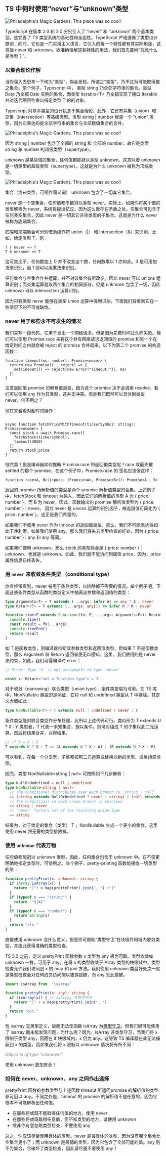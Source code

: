 ## TS 中何时使用“never”与“unknown”类型

![Philadelphia's Magic Gardens. This place was so cool!](https://i2.wp.com/cdn-images-1.medium.com/max/1600/1*_wh7P-jdH2o9xHgFi1bqbw.png?resize=1818%2C1090&ssl=1 "Philadelphia's Magic Gardens")

TypeScript 在版本 2.0 和 3.0 分别引入了 “never” 和 “unknown” 两个基本类型。这完善了 TS 类型系统的基础性和全面性。TypeScript 严格遵循了类型设计原则；同时，它也是一门实用主义语言，它引入的每一个特性都有其实际用途，这包括 never 和 unknown。欲准确理解这些特性的用法，我们首先要问“究竟什么是类型？”。

### 以集合理论作解

当你深入去思考一下何为“类型”，你会发现，所谓之“类型”，乃不过为可能取得值之集合。举个例子，Typescript 中， 类型 string 乃全部字符串的集合。类型 Date 乃全部 Date 实例的集合，而类型 Iterable<T\> 乃全部实现了接口 Iterable 并对迭代项目约束以指定类型 T 的的对象。

Typescript 对基本类型的设计执念于集合理论，此外，它还有并集（union）和 交集（intersection）等高级类型。类型 string | number 就是一个 “union” 类型，因为它表达的是全部字符串的集合与全部数值集合的合并。

![Philadelphia's Magic Gardens. This place was so cool!](https://i0.wp.com/cdn-images-1.medium.com/max/1600/1*ZUSJpOOStqTRvCZ8GucxSw.png?zoom=2&resize=730%2C436&ssl=1 "Philadelphia's Magic Gardens")

因为 string | number 包含了全部的 string 和 全部的 number，故它是类型 string 和 number 的超级类型（supertype）。

unknown 是某些值的集合，任何值都能冠以类型 unknown。这意味着 unknown 是一切类型的超级类型（supertype）。这就是为什么 unknown 被称为顶端类型。

![Philadelphia's Magic Gardens. This place was so cool!](https://i1.wp.com/cdn-images-1.medium.com/max/1600/1*S0YZx_0dFeAvp2uB28MthA.png?zoom=2&resize=730%2C536&ssl=1 "Philadelphia's Magic Gardens")

集合（或曰类型，可视作同义词） unknown 包含了一切其它集合。

never 是一个空集合，任何值都不能冠以类型 never。实际上，如果你将某个值的类型解析为 never，系统将提出抗议，因为这么做存在矛盾之处。空集合可包含于任何非空集合，因此 never 是一切其它非空类型的子集合。这就是为什么 never 被称为底端集合。

底端和顶端集合可分别借助操作符 union（|） 和 intersection（&）来识别，比如，给定类型 T，则：

```
T | never => T
T & unknown => T
```

这可类比于，任何数加上 0 并不改变这个数，任何数乘以 1 亦如此。0 是可用加法来识别，而 1 则可以用乘法来识别。

任何集合与空集合作并运算，并不对该集合有所改变，因此 never 可以 unions 运算识别；而交集运算是取两个集合的相同部分，但是 unknown 包含了一切，因此 unknown 可以 intersection 运算识别。

因为只有类型 never 能够在类型 union 运算中得到识别，下面我们将看到它在一些情况下的不可或缺性。


### never 用于那些永不可发生的情况

我们来写一段代码，它用于发出一个网络请求，但是因为花费时间过久而失败。我们可以使用 Promise.race 来将这个持有网络请求返回值的 promise 和另一个在给定时间之内就会被 reject 的 promise 合并起来。以下为第二个 promise 的构造函数：

```
function timeout(ms: number): Promise<never> {
  return new Promise((_, reject) => {
    setTimeout(() => reject(new Error("Timeout!")), ms)
  })
}
```

注意返回值 promise 的解析值类型，因为这个 promise 决不会调用 resolve，我们可以使用 any 作为其类型，这并无冲突。但是我们既然可以具体到类型 never，何不用之？

现在来看看对超时的操作：

```

async function fetchPriceWithTimeout(tickerSymbol: string): Promise<number> {
  const stock = await Promise.race([
    fetchStock(tickerSymbol),
    timeout(3000)
  ])
  return stock.price
}

```

很完美！但是编译器如何推断 Promise.race 的返回值类型呢？race 取最先被 settled 的那个 promise，在这个例子中，Promise.race 的 签名应该像这样：

```
function race<A, B>(inputs: [Promise<A>, Promise<B>]): Promise<A | B>
```

返回的 promise 所解析值的类型是两个 promise 解析值类型的合集，上述例子中，fetchStock 和 timeout 为输入，因此它们的解析值的类型 A 为 { price: number }，而 B 为 never，因此，函数输出的 promise 解析值类型为 { price: number } | never。 因为 never 是 unions 运算的识别因子，故返回值可简化为 { price: number }，这正是我们希望的。

如果我们不使用 never 作为 timeout 的返回值类型，那么，我们不可能表达得如此干净利索。如果我们使用 any，那么我们将失去类型检查的好处，因为 { price: number } | any 和 any 等同。

如果我们使用 unknown，那么 stock 的类型将会是 { price: number } | unknown，也就是 unknown。如此，我们就不能访问到属性 price，因为，price 属性信息已经丢失。

### 用 `never` 来收敛条件类型 （conditional type）

你会经常看到，never 被用于条件类型，以排除掉不需要的情况。举个例子吧，下面这些条件类型从函数的类型定义中抽离出参数和返回值的类型：

```ts
type Arguments<T> = T extends (...args: infer A) => any ? A : never
type Return<T> = T extends (...args: any[]) => infer R ? R : never

function time<F extends Function>(fn: F, ...args: Arguments<F>): Reurn<F> {
  console.time()
  const result = fn(...args)
  console.timeEnd()
  return result
}
```
如 T 是函数类型，则编译器推断其参数类型和返回值类型。但如果 T 不是函数类型，那么 Argument<T> 和 Return<T> 返回者便无以感知。这里，我们使用的是 never 来约束，如此，我们可得编译时 error：

```ts
// Error: Type '3' is not assignable to type 'never'

const x: Return<"not a function type"> = 3
```

对于收敛（narrowing）联合类型（union type），条件类型堪为可用。在 TS 库中，NonNullable<T> 类型即是例证，它将 null 和 undefined 类型从 T 中排除。其定义大概如此：

```ts
type NonNullable<T> = T extends null | undefined ? never : T
```
条件类型能对联合类型作分布处理，此所以上述代码可行。类似形为 T extends U ? X : Y  类型者，T 代表一未知集合，施以条件，则可对组成 T 的子集以此二元运算，然后将结果合并，以得结果。

```ts
// if T = A | B
T extends U ? X : T == (A extends U ? X : A) | (B extends U ? X : B)
```

可以看到，在每一个分支里，子集都按照二元运算或替换以新的类型、或维持原类型。

因而，类型 NonNullable<string | null\> 可按照如下几步解析：

```ts
type NullOrUndefined = null | undefined
type NonNullable<string | null> 
  // The conditional distributes over each branch in `string | null`
  == (string extends NullOrUndefined ? never : string) | (null extends  NullOrUndefined ? never : null)
  // The conditional in each union branch is resolved
  == string | never
  // `never` factors out of the resulting union type
  == string
```
结果为，对于给定的集合（类型） T ，NonNullable<T> 生成一个更小的集合，这里使用 never 将无需的类型排除掉。

### 使用 `unknown` 代表万物

任何值都能冠以 unknown 类型，因此，任何集合包含于 unknown 中。在不便更明确地指定类型时，可使用之。举个例子，pretty-printing 函数能接收一切类型的值：

```ts
function prettyPrint(x: unknown): string {
  if (Array.isArray(x)) {
    return "["+ x.map(prettyPrint).join(", ") +"]"
  }
  if (typeof x === "string") {
    return `"${x}"`
  }
  if (typeof x === "number") {
    return String(x)
  }
  return "etc."
}
```

直接使用 unknown 没什么意义，但是你可借助“类型守卫”在块级作用域内收敛类型，并由此获得准确的类型检查。

TS 3.0 之前，定义 prettyPrint 函数参数 x 类型为 any 极为可取。类型收敛如 unknown 一样，可用于 any。在将 x 的类型收敛于 Array 类型的块级域中，类型检查允许我们访问到 x 的 map 和 join 方法。我们使用 unknown 类型好处之一就是类型检查会对任何成员访问施以错误提醒，而 any 无此提醒。

```ts
import isArray from  'isarray'

function prettyPrint(x: any): string {
  if (isArray(x)) { // isArray 非类型守卫
    return "[" + x.map(prettyPrint).join(", ")
  }
  return "ect."
}
```
 包 isarray 无类型定义，故而无法使函数 isArray 为[类型守卫](http://www.typescriptlang.org/docs/handbook/advanced-types.html#user-defined-type-guards)。但我们很可能使用了 isarray 而未能发现问题，为什么呢？因为，isArray 非类型守卫，而我们将 x 限制于类型 any，因而在 if 块级域内，x 仍为 any。这导致 TS 编译器在此无法捕获到 x 的类型，而如果我们将 x 限制以 unknown 情况将有所不同：

_<span style="color: #888">Object is of type “unknown”</span>_

使用 unknown 更加安全！

### 如何在 never、unknown、any 之间作出选择

prettyPrint 函数的参数类型与上述函数 timeout 所返回promise 的解析值的类型都可冠以 any。不同之处是，timeout 的 promise 的解析值不是任意的，因为它根本不可能解析出任何值。

- 在那些将或既不能取得任何值的地方，使用 never
- 在那些将或既取得任意值，但不知类型的地方，请使用 unknown
- 除非你有意忽略类型检查，不要使用 any

总之，你应该尽量使用具体的类型。never 是最具体的类型，因为没有哪个集合比空集合更小了；而 unknown 是最弱的类型，因为它包含了全部可能的值。any 则不为集合，它破坏了类型检查，因此请尽量不要使用 any！



